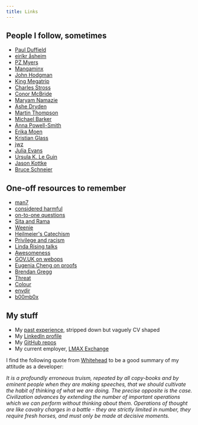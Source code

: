 ```yaml
---
title: Links
---
```


## People I follow, sometimes

* [Paul Duffield](http://www.paulduffield.co.uk/)
* [eiríkr åsheim](https://twitter.com/d6)
* [PZ Myers](http://freethoughtblogs.com/pharyngula/)
* [Mangaminx](https://www.youtube.com/user/TheRPGMinx/about)
* [John Hodgman](http://www.maximumfun.org/shows/judge-john-hodgman)
* [King Megatrip](http://megatrip.blogspot.co.uk/)
* [Charles Stross](http://www.antipope.org/charlie/blog-static/)
* [Conor McBride](https://twitter.com/pigworker)
* [Maryam Namazie](http://freethoughtblogs.com/maryamnamazie/)
* [Ashe Dryden](https://twitter.com/ashedryden)
* [Martin Thompson](http://mechanical-sympathy.blogspot.co.uk/)
* [Michael Barker](http://bad-concurrency.blogspot.co.uk) 
* [Anna Powell-Smith](http://anna.ps/)
* [Erika Moen](http://www.erikamoen.com/blog/)
* [Kristian Glass](https://twitter.com/doismellburning)
* [jwz](https://www.jwz.org/blog/)
* [Julia Evans](http://jvns.ca/)
* [Ursula K. Le Guin](http://www.ursulakleguin.com/)
* [Jason Kottke](http://kottke.org/)
* [Bruce Schneier](https://www.schneier.com/)

## One-off resources to remember

* [man7](http://man7.org/)
* [considered harmful](http://harmful.cat-v.org/)
* [on-to-one questions](http://jasonevanish.com/2014/05/29/101-questions-to-ask-in-1-on-1s/)
* [Sita and Rama](http://citeseerx.ist.psu.edu/viewdoc/download?doi=10.1.1.363.1058&rep=rep1&type=pdf)
* [Weenie](https://www.youtube.com/watch?v=qEJuTj_0tfU)
* [Heilmeier's Catechism](http://cseweb.ucsd.edu/~ddahlstr/misc/heilmeier.html)
* [Privilege and racism](https://thsppl.com/i-racist-538512462265)
* [Linda Rising talks](http://www.infoq.com/author/Linda-Rising)
* [Awesomeness](https://github.com/bayandin/awesome-awesomeness)
* [GOV.UK on webops](https://www.gov.uk/service-manual/operations/web-operations-stories.html)
* [Eugenia Cheng on proofs](http://cheng.staff.shef.ac.uk/proofguide/)
* [Brendan Gregg](http://www.brendangregg.com/)
* [Threat](https://ssd.eff.org/en/module/introduction-threat-modeling)
* [Colour](http://paletton.com/)
* [envdir](http://cr.yp.to/daemontools/envdir.html)
* [b00mb0x](http://www.bmbx.org/)

## My stuff

* My [past experience](cv.html), stripped down but vaguely CV shaped
* My [LinkedIn profile](https://www.linkedin.com/pub/ben-hyland/3/a68/332)
* My [GitHub repos](https://github.com/benhyland?tab=repositories)
* My current employer, [LMAX Exchange](https://www.lmax.com)

I find the following quote from [Whitehead](https://en.wikipedia.org/wiki/Alfred_North_Whitehead) to be a good summary of my attitude as a developer:

*It is a profoundly erroneous truism, repeated by all copy-books and by eminent people when they are making speeches, that we should cultivate the habit of thinking of what we are doing. The precise opposite is the case. Civilization advances by extending the number of important operations which we can perform without thinking about them. Operations of thought are like cavalry charges in a battle - they are strictly limited in number, they require fresh horses, and must only be made at decisive moments.*

